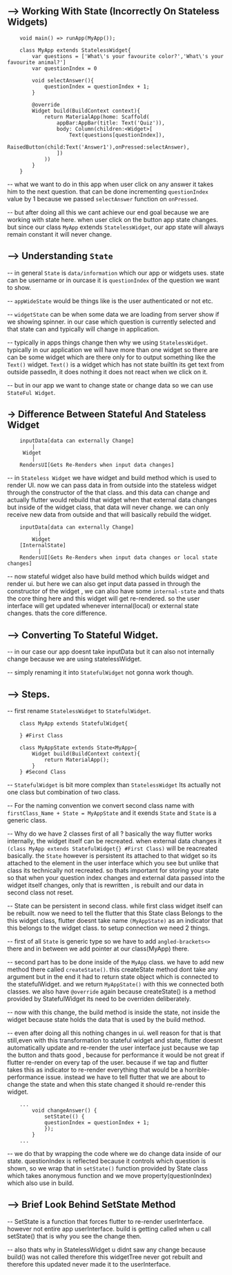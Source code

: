 ## --> Working With State (Incorrectly On Stateless Widgets)

```
    void main() => runApp(MyApp());

    class MyApp extends StatelessWidget{
        var questions = ['What\'s your favourite color?','What\'s your favourite animal?']
        var questionIndex = 0

        void selectAnswer(){
            questionIndex = questionIndex + 1;
        }

        @override
        Widget build(BuildContext context){
            return MaterialApp(home: Scaffold(
                appBar:AppBar(title: Text('Quiz')),
                body: Column(children:<Widget>[
                    Text(questions[questionIndex]),
                    RaisedButton(child:Text('Answer1'),onPressed:selectAnswer),
                ])
            ))
        }
    }
```

-- what we want to do in this app when user click on any answer it takes him to the next question. that can be done incrementing `questionIndex` value by 1 because we passed `selectAnswer` function on `onPressed`.

-- but after doing all this we cant achieve our end goal because we are working with state here. when user click on the button app state changes. but since our class `MyApp` extends `StatelessWidget`, our app state will always remain constant it will never change.

## --> Understanding `State`

-- in general `State` is `data/information` which our app or widgets uses. state can be username or in ourcase it is `questionIndex` of the question we want to show.

-- `appWideState` would be things like is the user authenticated or not etc.

-- `widgetState` can be when some data we are loading from server show if we showing spinner. in our case which question is currently selected and that state can and typically will change in application.

-- typically in apps things change then why we using `StatelessWidget`. typically in our application we will have more than one widget so there are can be some widget which are there only for to output something like the `Text()` widget. `Text()` is a widget which has not state builtIn its get text from outside passedIn, it does nothing it does not react when we click on it.

-- but in our app we want to change state or change data so we can use `StateFul Widget`.

## -> Difference Between Stateful And Stateless Widget

```
    inputData[data can externally Change]
        |
     Widget
        |
    RendersUI[Gets Re-Renders when input data changes]
```

-- in `Stateless Widget` we have widget and build method which is used to render UI. now we can pass data in from outside into the stateless widget through the constructor of the that class. and this data can change and actually flutter would rebuild that widget when that external data changes but inside of the widget class, that data will never change. we can only receive new data from outside and that will basically rebuild the widget.

```
    inputData[data can externally Change]
          |
        Widget
    [InternalState]
          |
    RendersUI[Gets Re-Renders when input data changes or local state changes]
```

-- now stateful widget also have build method which builds widget and render ui. but here we can also get input data passed in through the constructor of the widget , we can also have some `internal-state` and thats the core thing here and this widget will get re-rendered. so the user interface will get updated whenever internal(local) or external state changes. thats the core difference.

## --> Converting To Stateful Widget.

-- in our case our app doesnt take inputData but it can also not internally change because we are using statelessWidget.

-- simply renaming it into `StatefulWidget` not gonna work though.

## --> Steps.

-- first rename `StatelessWidget` to `StatefulWidget`.

```
    class MyApp extends StatefulWidget{

    } #First Class

    class MyAppState extends State<MyApp>{
        Widget build(BuildContext context){
            return MaterialApp();
        }
    } #Second Class
```

-- `StatefulWidget` is bit more complex than `StatelessWidget` Its actually not one class but combination of two class.

-- For the naming convention we convert second class name with `firstClass_Name + State = MyAppState` and it exends `State` and `State` is a generic class.

-- Why do we have 2 classes first of all ? basically the way flutter works internally, the widget itself can be recreated. when external data changes it `(class MyApp extends StatefulWidget{} #First Class)` will be reacreated basically. the `State` however is persistent its attached to that widget so its attached to the element in the user interface which you see but unlike that class its technically not recreated. so thats important for storing your state so that when your question index changes and external data passed into the widget itself changes, only that is rewritten , is rebuilt and our data in second class not reset.

-- State can be persistent in second class. while first class widget itself can be rebuilt. now we need to tell the flutter that this State class Belongs to the this widget class, flutter doesnt take name `(MyAppState)` as an indicator that this belongs to the widget class. to setup connection we need 2 things.

-- first of all `State` is generic type so we have to add `angled-brackets<>` there and in between we add pointer at our class(MyApp) there.

-- second part has to be done inside of the `MyApp` class. we have to add new method there called `createState()`. this createState method dont take any argument but in the end it had to return state object which is connected to the statefulWidget. and we return `MyAppState()` with this we connected both classes. we also have `@override` again because createState() is a method provided by StatefulWidget its need to be overriden deliberately.

-- now with this change, the build method is inside the state, not inside the widget because state holds the data that is used by the build method.

-- even after doing all this nothing changes in ui. well reason for that is that still,even with this transformation to stateful widget and state, flutter doesnt automatically update and re-render the user interface just because we tap the button and thats good , because for performance it would be not great if flutter re-render on every tap of the user. because if we tap and flutter takes this as indicator to re-render everything that would be a horrible-performance issue. instead we have to tell flutter that we are about to change the state and when this state changed it should re-render this widget.

```
    ...
        void changeAnswer() {
            setState(() {
            questionIndex = questionIndex + 1;
            });
        }
    ...
```

-- we do that by wrapping the code where we do change data inside of our state. questionIndex is reflected because it controls which question is shown, so we wrap that in `setState()` function provided by State class which takes anonymous function and we move property(questionIndex) which also use in build.

## --> Brief Look Behind SetState Method

-- SetState is a function that forces flutter to re-render userInterface. however not entire app userInterface. build is getting called when u call setState() that is why you see the change then.

-- also thats why in StatelessWidget u didnt saw any change because build() was not called therefore this widgetTree never got rebuilt and therefore this updated never made it to the userInterface.

